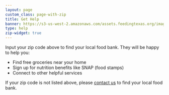 ```yaml
---
layout: page
custom_class: page-with-zip
title: Get Help
banner: https://s3-us-west-2.amazonaws.com/assets.feedingtexas.org/images/banners/banner-01.jpg
type: help
zip-widget: true
---
```

Input your zip code above to find your local food bank. They will be happy to help you:

* Find free groceries near your home 
* Sign up for nutrition benefits like SNAP (food stamps)
* Connect to other helpful services

If your zip code is not listed above, please [contact us](about/contact.html) to find your local food bank.
